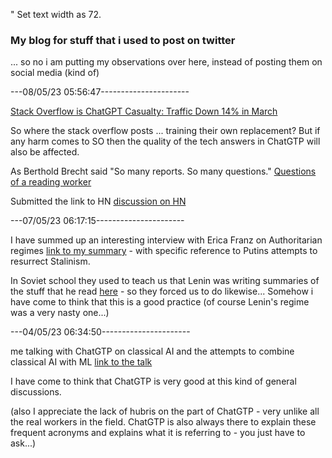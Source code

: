 " Set text width as 72.

### My blog for stuff that i used to post on twitter

... so no i am putting my observations over here, instead of posting them on social media (kind of)


---08/05/23 05:56:47----------------------

[Stack Overflow is ChatGPT Casualty: Traffic Down 14% in March](https://www.similarweb.com/blog/insights/ai-news/stack-overflow-chatgpt/)

So where the stack overflow posts ... training their own replacement?
But if any harm comes to SO then the quality of the tech answers in ChatGTP will also be affected.

As Berthold Brecht said "So many reports. So many questions."  [Questions of a reading worker](https://www.emag-augsburg.de/2018/02/21/questions-of-a-reading-worker/)

Submitted the link to HN [discussion on HN](https://news.ycombinator.com/item?id=35857536)

---07/05/23 06:17:15----------------------

I have summed up an interesting interview with Erica Franz on Authoritarian regimes [link to my summary](political-stuff.txt) - with specific reference to Putins attempts to resurrect Stalinism.

In Soviet school they used to teach us that Lenin was writing summaries of the stuff that he read [here](https://prorivists.org/how_lenin_worked_with_a_book/) - so they forced us to do likewise... Somehow i have come to think that this is a good practice (of course Lenin's regime was a very nasty one...)

---04/05/23 06:34:50----------------------

me talking with ChatGTP on classical AI and the attempts to combine classical AI with ML
[link to the talk](talking-with-chatgtp.md)

I have come to think that ChatGTP is very good at this kind of general discussions.

(also I appreciate the lack of hubris on the part of ChatGTP - very unlike all the real workers in the field. ChatGTP is also always there to explain these frequent acronyms and explains what it is referring to - you just have to ask...)





